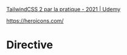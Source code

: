 [TailwindCSS 2 par la pratique - 2021 | Udemy](https://www.udemy.com/course/tailwindcss-2-par-la-pratique/learn/lecture/25434024#overview)

https://heroicons.com/

# Directive